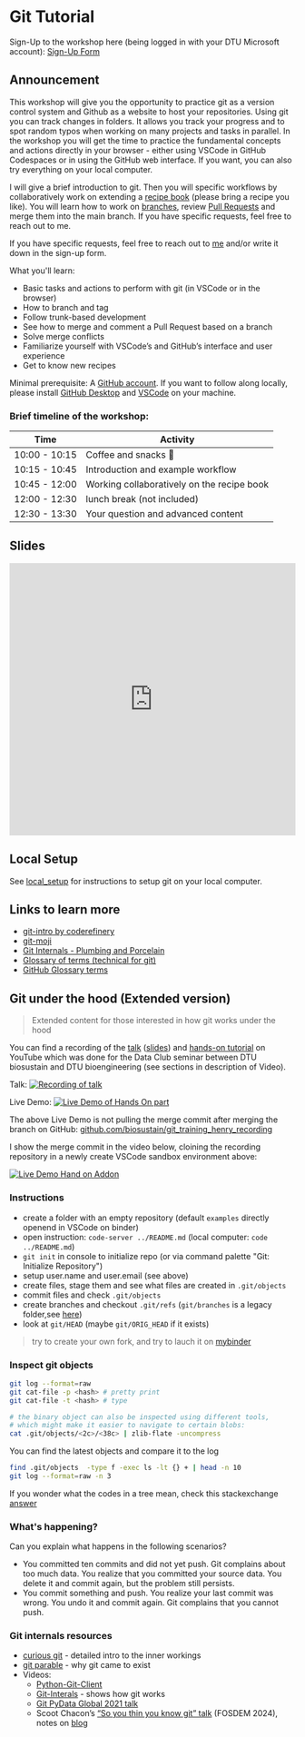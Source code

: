 # Git Tutorial

Sign-Up to the workshop here (being logged in with your DTU Microsoft account): [Sign-Up Form](
https://forms.office.com/e/62H1nV61R0)

## Announcement

This workshop will give you the opportunity to practice git as a version control system
and Github as a website to host your repositories. Using git you can track changes in 
folders. It allows you track your progress and to spot random typos when working on
many projects and tasks in parallel. In the workshop you will get the time to practice 
the fundamental concepts and actions directly in your browser - either using VSCode in
GitHub Codespaces or in using the GitHub web interface. If you want, you can also try 
everything on your local computer.

I will give a brief introduction to git. Then you will specific workflows by 
collaboratively work on extending a [recipe book](https://enryh.github.io/recipe-book/)
(please bring a recipe you like).
You will learn how to work on 
[branches](https://docs.github.com/en/pull-requests/collaborating-with-pull-requests/proposing-changes-to-your-work-with-pull-requests/about-branches), 
review [Pull Requests](https://docs.github.com/en/pull-requests/collaborating-with-pull-requests/proposing-changes-to-your-work-with-pull-requests/about-pull-requests) 
and merge them into the main branch. If you have specific requests, feel free to reach out to me. 

If you have specific requests, feel free to reach out to [me](mailto:heweb@dtu.dk) and/or write it down in the sign-up form.

What you'll learn:
- Basic tasks and actions to perform with git (in VSCode or in the browser)
- How to branch and tag
- Follow trunk-based development
- See how to merge and comment a Pull Request based on a branch
- Solve merge conflicts
- Familiarize yourself with VSCode’s and GitHub’s interface and user experience
- Get to know new recipes
 
Minimal prerequisite: A [GitHub account](https://github.com/signup). 
If you want to follow along locally, please install 
[GitHub Desktop](https://desktop.github.com/download/) and 
[VSCode](https://code.visualstudio.com/) on your machine.

### Brief timeline of the workshop:

| Time          | Activity                                     |
|---------------|----------------------------------------------|
| 10:00 - 10:15 | Coffee and snacks 🥐                         |
| 10:15 - 10:45 | Introduction and example workflow            |
| 10:45 - 12:00 | Working collaboratively on the recipe book   |
| 12:00 - 12:30 | lunch break (not included)                   |
| 12:30 - 13:30 | Your question and advanced content           |


## Slides


<iframe 
src="https://docs.google.com/presentation/d/1RsKMiKquE4wqncrAv9LEtjivGE_dGiHoJ8nKCxgVKeY/embed?slide=id.p#slide=id.p" 
frameborder="0"
width="100%" height="480" 
allowfullscreen="true"
 mozallowfullscreen="true" 
webkitallowfullscreen="true">
</iframe>


## Local Setup

See [local_setup](local_setup.md) for instructions to setup git on your local computer.

## Links to learn more

- [git-intro by coderefinery](https://coderefinery.github.io/git-intro/#)
- [git-moji](https://gitmoji.dev/)
- [Git Internals - Plumbing and Porcelain](https://git-scm.com/book/en/v2/Git-Internals-Plumbing-and-Porcelain)
- [Glossary of terms (technical for git)](https://www.git-scm.com/docs/gitglossary)
- [GitHub Glossary terms](https://docs.github.com/en/get-started/learning-about-github/github-glossary)


## Git under the hood (Extended version)

> Extended content for those interested in how git works under the hood

You can find a recording of the 
[talk](https://www.youtube.com/watch?v=cAU3BCUkHxM)
([slides](https://docs.google.com/presentation/d/1RsKMiKquE4wqncrAv9LEtjivGE_dGiHoJ8nKCxgVKeY/edit?usp=sharing)) 
and [hands-on tutorial](https://www.youtube.com/watch?v=5iB7qc5zRjQ) 
on YouTube which was done for the Data Club seminar
between DTU biosustain and DTU bioengineering (see sections in description of Video).

Talk:
[![Recording of talk](https://img.youtube.com/vi/cAU3BCUkHxM/maxresdefault.jpg
)](https://www.youtube.com/watch?v=cAU3BCUkHxM)

Live Demo:
[![Live Demo of Hands On part](https://img.youtube.com/vi/5iB7qc5zRjQ/maxresdefault.jpg
)](https://www.youtube.com/watch?v=5iB7qc5zRjQ)

The above Live Demo is not pulling the merge commit after merging the branch on GitHub:
[github.com/biosustain/git_training_henry_recording](https://github.com/biosustain/git_training_henry_recording)

I show the merge commit in the video below, cloining the recording repository in a newly
create VSCode sandbox environment above:

[![Live Demo Hand on Addon](https://img.youtube.com/vi/gcfzruIJ-rw/sddefault.jpg
)](https://www.youtube.com/watch?v=gcfzruIJ-rw)


### Instructions

- create a folder with an empty repository (default `examples`
  directly openend in VSCode on binder)
- open instruction: `code-server ../README.md` (local computer: `code ../README.md`)
- `git init` in console to initialize repo (or via command palette "Git: Initialize Repository")
- setup user.name and user.email (see above)
- create files, stage them and see what files are created in `.git/objects`
- commit files and check `.git/objects`
- create branches and checkout `.git/refs` (`git/branches` is a legacy folder,see 
  [here](https://stackoverflow.com/a/10398507/9684872))
- look at `git/HEAD` (maybe `git/ORIG_HEAD` if it exists)

> try to create your own fork, and try to lauch it on [mybinder](https://mybinder.org/)

### Inspect git objects

```bash
git log --format=raw
git cat-file -p <hash> # pretty print
git cat-file -t <hash> # type

# the binary object can also be inspected using different tools,
# which might make it easier to navigate to certain blobs:
cat .git/objects/<2c>/<38c> | zlib-flate -uncompress
```

You can find the latest objects and compare it to the log

```bash
find .git/objects  -type f -exec ls -lt {} + | head -n 10
git log --format=raw -n 3
```

If you wonder what the codes in a tree mean, check this stackexchange
[answer](https://unix.stackexchange.com/a/450488/349761)


### What's happening?

Can you explain what happens in the following scenarios?

- You committed ten commits and did not yet push. Git complains about too much data.
  You realize that you committed your source data. You delete it and commit again, 
  but the problem still persists.
- You commit something and push. You realize your last commit was wrong. You undo it
  and commit again. Git complains that you cannot push.

### Git internals resources

- [curious git](https://matthew-brett.github.io/curious-git/) - detailed intro to the
  inner workings
- [git parable](http://practical-neuroimaging.github.io/git_parable.html) - why git came to exist
- Videos:
    - [Python-Git-Client](https://www.youtube.com/watch?v=xvzo_nV9PjU)
    - [Git-Interals](https://www.youtube.com/watch?v=MYP56QJpDr4) - shows how git works
    - [Git PyData Global 2021 talk](https://www.youtube.com/watch?v=rBYC3dEOOyI)
    - Scoot Chacon’s [“So you thin you know git” talk](https://www.youtube.com/watch?v=aolI_Rz0ZqY) (FOSDEM 2024), 
    notes on [blog](https://blog.gitbutler.com/git-tips-1-theres-a-git-config-for-that/)
